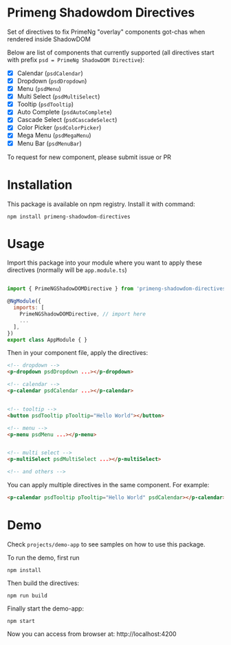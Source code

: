 # Primeng Shadowdom Directives
Set of directives to fix PrimeNg "overlay" components got-chas when rendered inside ShadowDOM

Below are list of components that currently supported (all directives start with prefix `psd = PrimeNg ShadowDOM Directive`):
- [x] Calendar (`psdCalendar`)
- [x] Dropdown (`psdDropdown`)
- [x] Menu (`psdMenu`)
- [x] Multi Select (`psdMultiSelect`)
- [x] Tooltip (`psdTooltip`)
- [x] Auto Complete (`psdAutoComplete`)
- [x] Cascade Select (`psdCascadeSelect`)
- [x] Color Picker (`psdColorPicker`)
- [x] Mega Menu (`psdMegaMenu`)
- [x] Menu Bar (`psdMenuBar`)

To request for new component, please submit issue or PR
# Installation
This package is available on npm registry. Install it with command:
```
npm install primeng-shadowdom-directives
```
# Usage
Import this package into your module where you want to apply these directives (normally will be `app.module.ts`)
```js

import { PrimeNGShadowDOMDirective } from 'primeng-shadowdom-directives';

@NgModule({
  imports: [
    PrimeNGShadowDOMDirective, // import here
    ...
  ],
})
export class AppModule { }
```
Then in your component file, apply the directives:
```html
<!-- dropdown -->
<p-dropdown psdDropdown ...></p-dropdown>

<!-- calendar -->
<p-calendar psdCalendar ...></p-calendar>


<!-- tooltip -->
<button psdTooltip pTooltip="Hello World"></button>

<!-- menu -->
<p-menu psdMenu ...></p-menu>


<!-- multi select -->
<p-multiSelect psdMultiSelect ...></p-multiSelect>

<!-- and others -->
```
You can apply multiple directives in the same component. For example:
```html
<p-calendar psdTooltip pTooltip="Hello World" psdCalendar></p-calendar>
```

# Demo
Check `projects/demo-app` to see samples on how to use this package.

To run the demo, first run
```
npm install
```
Then build the directives:
```
npm run build
```
Finally start the demo-app:
```
npm start
```
Now you can access from browser at: http://localhost:4200